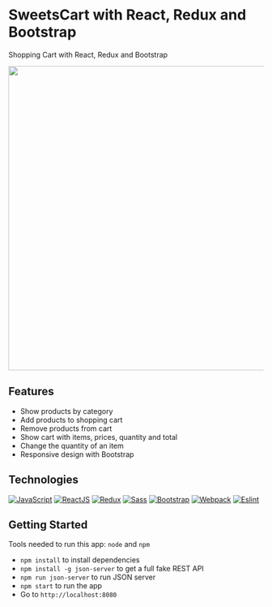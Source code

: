 # SweetsCart with React, Redux and Bootstrap
Shopping Cart with React, Redux and Bootstrap

<img src="https://user-images.githubusercontent.com/15716360/211207761-6a197c54-4c0a-4d19-819a-6c412d011869.gif" width="600">

## Features
* Show products by category
* Add products to shopping cart
* Remove products from cart
* Show cart with items, prices, quantity and total
* Change the quantity of an item
* Responsive design with Bootstrap

## Technologies
[![JavaScript](https://img.shields.io/badge/JavaScript-F7DF1E?style=for-the-badge&logo=javascript&logoColor=black)](https://developer.mozilla.org/en-US/docs/Web/JavaScript)
[![ReactJS](https://img.shields.io/badge/React-20232A?style=for-the-badge&logo=react&logoColor=61DAFB)](https://reactjs.org)
[![Redux](https://img.shields.io/badge/Redux-593D88?style=for-the-badge&logo=redux&logoColor=white)](https://redux.js.org)
[![Sass](https://img.shields.io/badge/Sass-CC6699?style=for-the-badge&logo=sass&logoColor=white)](https://sass-lang.com)
[![Bootstrap](https://img.shields.io/badge/Bootstrap-563D7C?style=for-the-badge&logo=bootstrap&logoColor=white)](https://getbootstrap.com)
[![Webpack](https://img.shields.io/badge/Webpack-2b3a42?style=for-the-badge&logo=webpack&logoColor=8dd6f980)](https://developer.mozilla.org/en-US/docs/Web/CSS)
[![Eslint](https://img.shields.io/badge/eslint-3A33D1?style=for-the-badge&logo=eslint&logoColor=white)](https://eslint.org)

## Getting Started
Tools needed to run this app: `node` and `npm`

- `npm install` to install dependencies
- `npm install -g json-server` to get a full fake REST API
- `npm run json-server` to run JSON server
- `npm start` to run the app
- Go to `http://localhost:8080`
